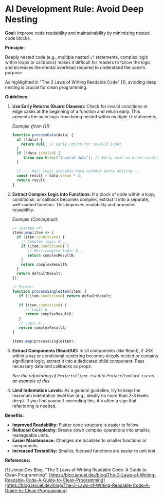 # AI Development Rule: Avoid Deep Nesting

**Goal:** Improve code readability and maintainability by minimizing nested code blocks.

**Principle:**

Deeply nested code (e.g., multiple nested `if` statements, complex logic within loops or callbacks) makes it difficult for readers to follow the logic and increases the mental overhead required to understand the code's purpose.

As highlighted in "The 3 Laws of Writing Readable Code" [1], avoiding deep nesting is crucial for clean programming.

**Guidelines:**

1.  **Use Early Returns (Guard Clauses):** Check for invalid conditions or edge cases at the beginning of a function and return early. This prevents the main logic from being nested within multiple `if` statements.

    *Example (from [1]):*
    ```typescript
    function processData(data) {
      if (!data) {
        return null; // Early return for invalid input
      }
      if (!data.isValid) {
         throw new Error("Invalid data"); // Early exit on error condition
      }

      // --- Main logic proceeds here without extra nesting --- 
      const result = data.value * 2;
      return result;
    }
    ```

2.  **Extract Complex Logic into Functions:** If a block of code within a loop, conditional, or callback becomes complex, extract it into a separate, well-named function. This improves readability and promotes reusability.

    *Example (Conceptual):*
    ```typescript
    // Instead of:
    items.map(item => {
      if (item.conditionA) {
        // Complex logic A...
        if (item.conditionB) {
           // More complex logic B...
           return complexResultB;
        }
        return complexResultA;
      }
      return defaultResult;
    });

    // Prefer:
    function processSingleItem(item) {
       if (!item.conditionA) return defaultResult;
       
       if (item.conditionB) {
          // Logic B...
          return complexResultB;
       }
       // Logic A...
       return complexResultA;
    }

    items.map(processSingleItem);
    ```

3.  **Extract Components (React/UI):** In UI components (like React), if JSX within a `map` or conditional rendering becomes deeply nested or contains significant logic, extract it into a dedicated child component. Pass necessary data and callbacks as props.

    *See the refactoring of `ProjectsClient.tsx` into `ProjectItemCard.tsx` as an example of this.* 

4.  **Limit Indentation Levels:** As a general guideline, try to keep the maximum indentation level low (e.g., ideally no more than 2-3 levels deep). If you find yourself exceeding this, it's often a sign that refactoring is needed.

**Benefits:**

*   **Improved Readability:** Flatter code structure is easier to follow.
*   **Reduced Complexity:** Breaks down complex operations into smaller, manageable units.
*   **Easier Maintenance:** Changes are localized to smaller functions or components.
*   **Increased Testability:** Smaller, focused functions are easier to unit test.

**References:**

[1] JenuelDev Blog. "The 3 Laws of Writing Readable Code: A Guide to Clean Programming". [https://blog.jenuel.dev/blog/The-3-Laws-of-Writing-Readable-Code-A-Guide-to-Clean-Programming](https://blog.jenuel.dev/blog/The-3-Laws-of-Writing-Readable-Code-A-Guide-to-Clean-Programming) 